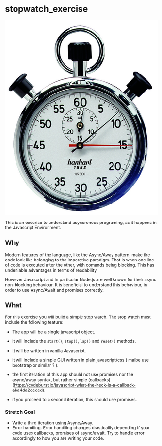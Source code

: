 # stopwatch_exercise

![Stopwatch](./1350101-Hanhart-Split-Stopwatch.jpg)

This is an execrise to understand asyncronous programing, as it happens in the Javascript Environment.

## Why 
Modern features of the language, like the Async/Away pattern, make the code look like belonging to the Imperative paradigm.
That is when one line of code is executed after the other, with comands being blocking.
This has undeniable advantages in terms of readability.

However Javascript and in particular Node.js are well known for their async non-blocking behaviour. It is beneficial to 
understand this behaviour, in order to use Async/Await and promises correctly.

## What
For this exercise you will build a simple stop watch. The stop watch must include the following feature:

* The app will be a single javascript object.
* it will include the `start()`, `stop()`, `lap()` and `reset()` methods. 
* It will be written in vanilla Javascript.
* it will include a simple GUI written in plain javascript/css ( maibe use bootstrap or similar ? ).
* the first iteration of this app should not use promises nor the async/away syntax, but rather simple (callbacks)(https://codeburst.io/javascript-what-the-heck-is-a-callback-aba4da2deced).

* if you proceed to a second iteration, this should use promises. 

### Stretch Goal
* Write a third iteration using Async/Away. 
* Error handling. Error handlilng changes drasticallly depending if your code uses callbacks, promises of async/await.
Try to handle error accordingly to how you are writing your code. 
